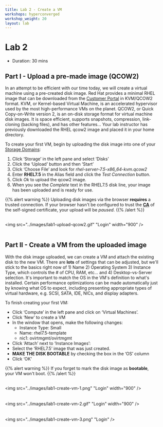 ```yaml
---
title: Lab 2 - Create a VM
workshops: hyperconverged
workshop_weight: 20
layout: lab
---
```


# Lab 2

* Duration: 30 mins

## Part I - Upload a pre-made image (QCOW2)

In an attempt to be efficient with our time today, we will create a virtual
 machine using a pre-created disk image.  Red Hat provides a minimal RHEL image
 that can be downloaded from the [Customer Portal](https://access.redhat.com/downloads/content/69/ver=/rhel---7/7.6/x86_64/product-software)
 in KVM/QCOW2 format.  KVM, or Kernel-based Virtual Machine, is an accelerated
 hypervisor used by the most high-performance VMs on the planet.  QCOW2, or
 Quick Copy-on-Write version 2, is an on-disk storage format for virtual
 machine disk images.  It is space efficient, supports snapshots, compression,
 link-cloning (backing files), and has other features...  Your lab instructor
 has previously downloaded the RHEL qcow2 image and placed it in your home directory.

To create your first VM, begin by uploading the disk image into one of your
 [Storage Domains](# "A Storage Domain is a type of storage, e.g. SSD, 7200RPM,
 NFS, SAN/Fibre Channel, etc... that holds ISOs and VM disk images"):

1. Click ‘Storage’ in the left pane and select ‘Disks’
2. Click the ‘Upload’ button and then ‘Start’
3. Click ‘Choose File’ and look for *rhel-server-7.5-x86_64-kvm.qcow2*
4. Enter **RHEL7.5** in the Alias field and click the *Test Connection* button.
5. Click *Ok* to upload the qcow2 image.
6. When you see the *Complete* text in the RHEL7.5 disk line, your image has been uploaded and is ready for use.

{{% alert warning %}}
Uploading disk images via the browser **requires** a trusted connection.
 If your browser hasn't be configured to trust the [**CA**](# "Certificate Authority") of the self-signed
 certificate, your upload will be *paused*.
{{% /alert %}}

<br><img src="../images/lab1-upload-qcow2.gif" "Login" width="900" /><br><br>

## Part II - Create a VM from the uploaded image

With the disk image uploaded, we can create a VM and attach the existing disk
 to the new VM.  There are **lots** of settings that can be adjusted, but
 we'll stick to the basics right now of 1) Name 2) Operating System
 3) Instance Type, which controls the # of CPU, RAM, etc... and
 4) Desktop-vs-Server selection.
 It's important to match the OS in the VM's definition to what's installed.
 Certain performance optimizations can be made automatically just by knowing
 what OS to expect, including presenting appropriate types of virtual
 hardware, e.g. SCSI, SATA, IDE, NICs, and display adapters.

To finish creating your first VM:

- Click ‘Compute’ in the left pane and click on ‘Virtual Machines’.
- Click ‘New’ to create a VM
- In the window that opens, make the following changes:
  - Instance Type:	Small
  - Name:		rhel7.5-template
  - nic1:		ovirtmgmt/ovirtmgmt
- Click ‘Attach’ next to ‘Instance Images’:
- Select the ‘RHEL7.5’ image that was just created.
- **MAKE THE DISK BOOTABLE** by checking the box in the ‘OS’ column
- Click ‘OK’

{{% alert warning %}}
If you forget to mark the disk image as **bootable**, your VM won't boot.
{{% /alert %}}

<br><img src="../images/lab1-create-vm-1.png" "Login" width="900" /><br><br>
<br><img src="../images/lab1-create-vm-2.gif" "Login" width="900" /><br><br>
<br><img src="../images/lab1-create-vm-3.png" "Login" /><br><br>
